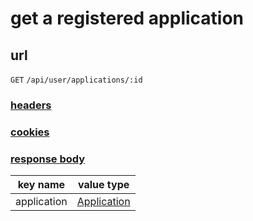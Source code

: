 # get a registered application

## url

`GET` `/api/user/applications/:id`

### [headers](../request/headers.html)

### [cookies](../request/cookies.html)

### [response body](../response.html)

key name | value type
--- | ---
application | [Application](../application.html)
